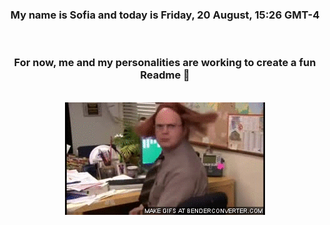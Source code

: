 


<div align="center">
<h3 >My name is Sofia and today is Friday, 20 August, 15:26 GMT-4</h3><br>
<h3 >For now, me and my personalities are working to create a fun Readme 👋
</h3><br>
<img src='img/dwight.gif' alt='working...'/>
</div>
